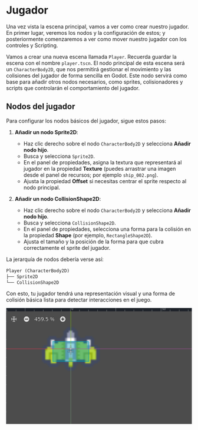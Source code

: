 # Jugador

Una vez vista la escena principal, vamos a ver como crear nuestro jugador. En primer lugar, veremos los nodos y la configuración de estos; y posteriormente comenzaremos a ver como mover nuestro jugador con los controles y Scripting.


Vamos a crear una nueva escena llamada `Player`. Recuerda guardar la escena con el nombre ```player.tscn```. El nodo principal de esta escena será un `CharacterBody2D`, que nos permitirá gestionar el movimiento y las colisiones del jugador de forma sencilla en Godot. Este nodo servirá como base para añadir otros nodos necesarios, como sprites, colisionadores y scripts que controlarán el comportamiento del jugador.

## Nodos del jugador

Para configurar los nodos básicos del jugador, sigue estos pasos:

1. **Añadir un nodo Sprite2D**:
    - Haz clic derecho sobre el nodo `CharacterBody2D` y selecciona **Añadir nodo hijo**.
    - Busca y selecciona `Sprite2D`.
    - En el panel de propiedades, asigna la textura que representará al jugador en la propiedad **Texture** (puedes arrastrar una imagen desde el panel de recursos; por ejemplo ```ship_002.png```).
    - Ajusta la propiedad **Offset** si necesitas centrar el sprite respecto al nodo principal.

2. **Añadir un nodo CollisionShape2D**:
    - Haz clic derecho sobre el nodo `CharacterBody2D` y selecciona **Añadir nodo hijo**.
    - Busca y selecciona `CollisionShape2D`.
    - En el panel de propiedades, selecciona una forma para la colisión en la propiedad **Shape** (por ejemplo, `RectangleShape2D`).
    - Ajusta el tamaño y la posición de la forma para que cubra correctamente el sprite del jugador.

La jerarquía de nodos debería verse así:

```
Player (CharacterBody2D)
├── Sprite2D
└── CollisionShape2D
```

Con esto, tu jugador tendrá una representación visual y una forma de colisión básica lista para detectar interacciones en el juego.

![Player1](/img/player1.png)